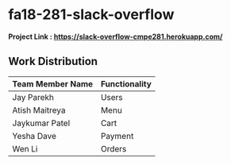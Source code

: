 # fa18-281-slack-overflow

**Project Link : <https://slack-overflow-cmpe281.herokuapp.com/>**

## Work Distribution

|Team Member Name|Functionality|
|-|-|
|Jay Parekh|Users|
|Atish Maitreya|Menu|
|Jaykumar Patel|Cart|
|Yesha Dave|Payment|
|Wen Li|Orders|

